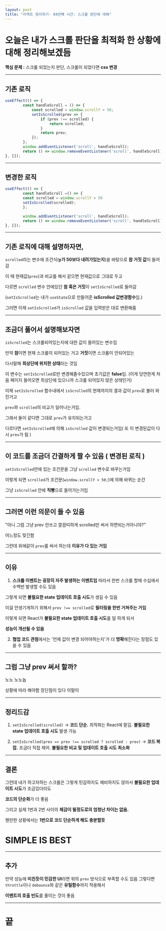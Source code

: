 ```yaml
---
layout: post
title: "리엑트 정리하기- 04번째 시간: 스크롤 판단에 대해"
---
```


# 오늘은 내가 스크롤 판단을 최적화 한 상황에 대해 정리해보겠듬

**핵심 문제 :** 스크롤 되었는지 판단, 스크롤이 되었다면 **css 변경**

---

## 기존 로직

```js
useEffect(() => {
        const handleScroll = () => {
            const scrolled = window.scrollY > 50;
            setIsScrolled(prev => {
                if (prev !== scrolled) {
                    return scrolled;
                }
                return prev;
            });
        };
        window.addEventListener('scroll', handleScroll);
        return () => window.removeEventListener('scroll', handleScroll);
}, []);
````

---

## 변경한 로직

```js
useEffect(() => {
        const handleScroll =() => {
        const scrolled = window.scrollY > 50
        setIsScrolled(scrolled);
        };

        window.addEventListener('scroll', handleScroll);
        return () => window.removeEventListener('scroll', handleScroll);
}, []);
```

---

## 기존 로직에 대해 설명하자면,

`scrolled`라는 변수에 조건식(**y가 50보다 내려가있는지**)을 바탕으로 **참 거짓 값**이 들어감

이 때 현재값(`prev`)과 비교를 해서 같으면 현재값으로 그대로 두고

다르면 `scrolled` 변수 안에있던 **참 혹은 거짓**이 `setIsScrolled`로 들어감

(`setIsScrolled`는 내가 `useState`으로 만들어준 **isScrolled 값변경함수**임.)

그러면 이제 `setIsScrolled`가 `isScrolled` 값을 입력받은 대로 변환해줌

---

## 조금더 풀어서 설명해보자면

`isScrolled`는 스크롤되어있는지에 대한 값이 들어있는 변수임

만약 **참**이면 현재 스크롤이 되어있는 거고 **거짓**이면 스크롤이 안되어있는

다시말해 **최상단에 위치한 상태**라는 것임

이 변수는 `setIsScrolled`로만 변경해줄수있으며 초기값은 **false**임.
(이게 당연한게 처음 페이지 들어오면 최상단에 있으니까 스크롤 되어있지 않은 상태인거)

이제 `setIsScrolled` 함수내에서 `isScrolled`의 현재까지의 결과 값이 `prev`로 불러 와진거고

`prev`와 `scrolled`의 비교가 일어나는거임.

그래서 둘이 같다면 그대로 `prev`가 유지되는거고

다르다면 `setIsScrolled`에 의해 `isScrolled` 값이 변경되는거임( 또 이 변경된값이 다시 `prev`가 됨 )

---

## 이 코드를 조금더 간결하게 짤 수 있음 ( 변경된 로직 )

`setIsScrolled`안에 있는 조건문을 그냥 `scrolled` 변수로 바꾸는거임

이렇게 되면 `scrolled`가 조건문(`window.scrollY > 50;`)에 의해 바뀌는 순간

그냥 `isScrolled` 안에 **직빵**으로 들어가는거임

---

## 그러면 이런 의문이 들 수 있음

"아니 그럼 그냥 prev 안쓰고 깔끔띠하게 scrolled만 써서 하면되는거아니야?"

어느정도 맞긴함

그런데 위에같이 `prev`를 써서 하는데 **이유가 다 있는 거임**

---

## 이유

1. **스크롤 이벤트는 굉장히 자주 발생하는 이벤트임**
   따라서 한번 스크롤 할때 수십에서 수백번 발생할 수도 있음

그렇게 되면 **불필요한 state 업데이트 호출 시도**가 생길 수 있음

이걸 안생기게하기 위해서 `prev !== scrolled`로 **필터링을 한번 거쳐주는 거임**

이렇게 되면 React가 **불필요한 state 업데이트 호출 시도**를 덜 하게 되서

**성능이 개선될 수 있음**

2. **협업 코드 관점**에서는 '언제 값이 변경 되어야하는지'가 더 **명확**해진다는 장점도 있을 수 있음

---

## 그럼 그냥 prev 써서 할까?

노노 노노놉

상황에 따라 해야함
장단점이 있다 이말이

---

## 정리드감

1. `setIsScrolled(scrolled)`
   -> **코드 단순.** 최적화는 React에 맡김. **불필요한 state 업데이트 호출 시도** 발생 가능

2. `setIsScrolled(prev => prev !== scrolled ? scrolled : prev)`
   -> **코드 복잡.** 조금더 직접 제어. **불필요한 비교 및 업데이트 호출 시도 최소화**

---

## 결론

그런데 내가 하고자하는 스크롤은 그렇게 민감하지도 헤비하지도 않아서 **불필요한 업데이트 시도**가 조금있더라도

**코드의 단순화**가 더 좋음

그리고 실제 1번과 2번 사이의 **체감이 될정도로의 엄청난 차이는 없음.**

웬만한 상황에서는 **1번으로 코드 단순하게 해도 충분할듯**

# SIMPLE IS BEST

---

## 추가 

만약 성능에 **미친듯이 민감한 UI**라면 위의 `prev` 방식으로 부족할 수도 있음
그렇다면
`throttle`이나 `debounce`와 같은 **유틸함수**까지 적용해서

**이벤트의 호출 빈도**를 줄이는 것이 좋음

---

# 끝

